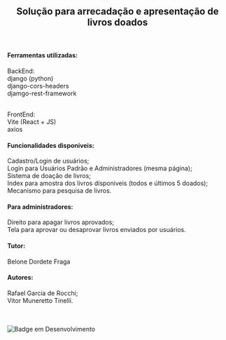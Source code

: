 <h2 align="center">
  Solução para arrecadação e apresentação de livros doados<br>
</h2>
  <br>

<h4>Ferramentas utilizadas:</h4>
BackEnd:<br> django (python) <br>
             django-cors-headers <br>
             djamgo-rest-framework <br><br>

FrontEnd: <br>Vite (React + JS) <br>
              axios <br>

<h4>Funcionalidades disponiveis:</h4>
Cadastro/Login de usuários; <br>
Login para Usuários Padrão e Administradores (mesma página); <br>
Sistema de doação de livros; <br>
Index para amostra dos livros dísponiveis (todos e últimos 5 doados); <br>
Mecanismo para pesquisa de livros. <br>

<h4>Para administradores: </h4>
Direito para apagar livros aprovados; <br>
Tela para aprovar ou desaprovar livros enviados por usuários. <br>

<h4>Tutor: </h4>
Belone Dordete Fraga<br>

<h4>Autores: </h4>
Rafael Garcia de Rocchi; <br>
Vitor Muneretto Tinelli. <br><br><br>

![Badge em Desenvolvimento](http://img.shields.io/static/v1?label=STATUS&message=FINALIZADO/FINISHED&color=GREEN&style=for-the-badge)


